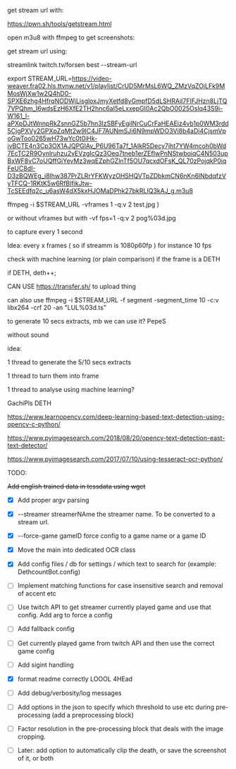 
  
  

get stream url with:

  

https://pwn.sh/tools/getstream.html

  
  

open m3u8 with ffmpeg to get screenshots:

  
  

get stream url using:

streamlink twitch.tv/forsen best --stream-url

  

export STREAM_URL=https://video-weaver.fra02.hls.ttvnw.net/v1/playlist/CrUD5MrMsL6WQ_ZMzVqZOjLFk9MMosWjXw1w2Q4hD0-SPXE6zhg4HfrqNODWjLisgloxJmyXetfd8yGmpfD5dLSHRAiI7FlFJHzn8LjTQ7VPQhm_I6wdsEzH6XfE2TH2hnc6aI5eLxxepGI0Ac2QbO0025Oslq43S9i-W161_l-aPXpDJtWnnpRkZsnnGZ5b7hn3lzSBFyEgilNrCuCrFaHEAEiz4vb1p0WM3rdd5CjgPXVy2GPXpZqMt2w9IC4JF7AUNmSJi6N9mpWDO3Vi8b4aDi4CjsmVpoGwToo0265wH73wYc0t0iHk-ivBCTE4n3Cp3OX1AJQPGlAv_P6U96Ta7f_1AIkR5Decy7jht7YW4mcoh0bWd7EcTC2R9Oynlruhzu2vEVzgIcQz3Oeq7tneb1erZEfIwPnNStwboiqC4N503upBxWF8vC7oUQffGiYevMz3wqEZphGZlnTf5OU7qcxdOFsK_QL70zPojqkP0iqFeUC8dI-D3zBQWEg_i8lhw387PrZLRrYFKWyzOHSHQVTpZDbkmCN6nKn6lNbdqfzVyTFCQ-1RKtK5w6RfBIfikJtw-TcSEEdfq2c_u6asW4dX5kxHJOMaDPhk27bkRLIQ3kAJ_g.m3u8

  

ffmpeg -i $STREAM_URL -vframes 1 -q:v 2 test.jpg )

  
  

or without vframes but with -vf fps=1 -q:v 2 pog%03d.jpg

  
  

to capture every 1 second

  

Idea: every x frames ( so if streamm is 1080p60fp ) for instance 10 fps

  

check with machine learning (or plain comparison) if the frame is a DETH

  

if DETH, deth++;

  
  

CAN USE https://transfer.sh/ to upload thing

  
  

can also use ffmpeg -i $STREAM_URL -f segment -segment_time 10 -c:v libx264 -crf 20 -an "LUL%03d.ts"

to generate 10 secs extracts, mb we can use it? PepeS

without sound

  
  

idea:

  

1 thread to generate the 5/10 secs extracts

1 thread to turn them into frame

1 thread to analyse using machine learning?

  

GachiPls DETH

  
  

https://www.learnopencv.com/deep-learning-based-text-detection-using-opencv-c-python/

https://www.pyimagesearch.com/2018/08/20/opencv-text-detection-east-text-detector/

https://www.pyimagesearch.com/2017/07/10/using-tesseract-ocr-python/

  
  

TODO:

  

~~Add english trained data in tessdata using wget~~

  

  

- [x] Add proper argv parsing

- [x] --streamer streamerNAme the streamer name. To be converted to a stream url.

- [x] --force-game gameID force config to a game name or a game ID

- [x] Move the main into dedicated OCR class

- [x] Add config files / db for settings / which text to search for (example: DethcountBot.config)

- [ ] Implement matching functions for case insensitive search and removal of accent etc

- [ ] Use twitch API to get streamer currently played game and use that config. Add arg to force a config

- [ ] Add fallback config

- [ ] Get currently played game from twitch API and then use the correct game config

- [ ] Add sigint handling

- [x] format readme correctly LOOOL 4HEad

- [ ] Add debug/verbosity/log messages

- [ ] Add options in the json to specify which threshold to use etc during pre-processing (add a preprocessing block)

- [ ] Factor resolution in the pre-processing block that deals with the image cropping.

- [ ] Later: add option to automatically clip the death, or save the screenshot of it, or both